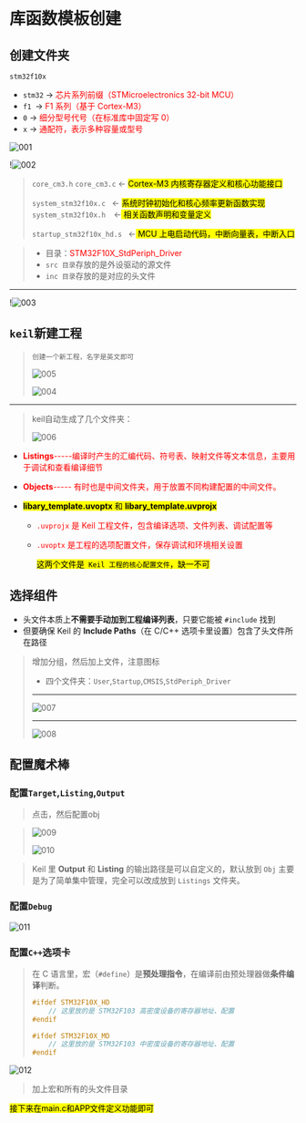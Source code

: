 # 库函数模板创建

## 创建文件夹

`stm32f10x`

+ `stm32` → <font color=red>芯片系列前缀（STMicroelectronics 32-bit MCU）</font>
+ `f1 `→  <font color=red>F1 系列（基于 Cortex-M3）</font>
+ `0` →  <font color=red>细分型号代号（在标准库中固定写 0）</font>
+ `x` →  <font color=red>通配符，表示多种容量或型号</font>

![001](C:\Users\24732\Desktop\库函数模板文档\picture\001.png)

!![002](C:\Users\24732\Desktop\库函数模板文档\picture\002.png)

>    `core_cm3.h` `core_cm3.c`    ← <mark>Cortex-M3 内核寄存器定义和核心功能接口</mark>
>
>    `system_stm32f10x.c ` ← <mark>系统时钟初始化和核心频率更新函数实现</mark>
>    `system_stm32f10x.h  `←<mark> 相关函数声明和变量定义</mark>
>
>    `startup_stm32f10x_hd.s ` ←<mark> MCU 上电启动代码，中断向量表，中断入口</mark>

> + 目录：<font color=red>STM32F10X_StdPeriph_Driver</font>
> + `src 目录`存放的是外设驱动的源文件
> + `inc 目录`存放的是对应的头文件

----

!![003](C:\Users\24732\Desktop\库函数模板文档\picture\003.png)

## `keil`新建工程

> `创建一个新工程，名字是英文即可`
>
> ![005](C:\Users\24732\Desktop\库函数模板文档\picture\005.png)
>
> ![004](C:\Users\24732\Desktop\库函数模板文档\picture\004.png)

---

> keil自动生成了几个文件夹：
>
> ![006](C:\Users\24732\Desktop\库函数模板文档\picture\006.png)

+ <font color=red>**Listings**-----编译时产生的汇编代码、符号表、映射文件等文本信息，主要用于调试和查看编译细节</font>

+ <font color=red>**Objects**----- 有时也是中间文件夹，用于放置不同构建配置的中间文件。</font>

+ <mark>**libary_template.uvoptx** 和 **libary_template.uvprojx**</mark>

  + <font color=red>`.uvprojx` 是 Keil 工程文件，包含编译选项、文件列表、调试配置等</font>

  + <font color=red>`.uvoptx` 是工程的选项配置文件，保存调试和环境相关设置</font>

    <mark>这两个文件是` Keil 工程的核心配置文件`，缺一不可</mark>

## 选择组件

+ 头文件本质上**不需要手动加到工程编译列表**，只要它能被 `#include` 找到
+ 但要确保 Keil 的 **Include Paths**（在 C/C++ 选项卡里设置）包含了头文件所在路径

> 增加分组，然后加上文件，注意图标
>
> + 四个文件夹：`User`,`Startup`,`CMSIS`,`StdPeriph_Driver`
>
> ----
>
> ![007](C:\Users\24732\Desktop\库函数模板文档\picture\007.png)
>
> ---
>
> ![008](C:\Users\24732\Desktop\库函数模板文档\picture\008.png)

## 配置魔术棒

### 配置`Target`,`Listing`,`Output`

> 点击，然后配置obj

> ![009](C:\Users\24732\Desktop\库函数模板文档\picture\009.png)
>
> ![010](C:\Users\24732\Desktop\库函数模板文档\picture\010.png)

> Keil 里 **Output** 和 **Listing** 的输出路径是可以自定义的，默认放到 `Obj` 主要是为了简单集中管理，完全可以改成放到 `Listings` 文件夹。

### 配置`Debug`

![011](C:\Users\24732\Desktop\库函数模板文档\picture\011.png)

### 配置`C++`选项卡

> 在 C 语言里，宏（`#define`）是**预处理指令**，在编译前由预处理器做**条件编译**判断。
> ```c
> #ifdef STM32F10X_HD
>     // 这里放的是 STM32F103 高密度设备的寄存器地址、配置
> #endif
> 
> #ifdef STM32F10X_MD
>     // 这里放的是 STM32F103 中密度设备的寄存器地址、配置
> #endif
> ```

![012](C:\Users\24732\Desktop\库函数模板文档\picture\012.png)

> 加上宏和所有的头文件目录

<mark>接下来在main.c和APP文件定义功能即可</mark>
